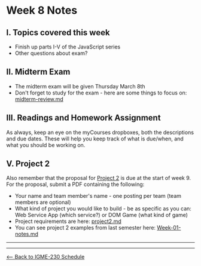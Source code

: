 # Week 8 Notes

## I. Topics covered this week
- Finish up parts I-V of the JavaScript series
- Other questions about exam?

## II. Midterm Exam
- The midterm exam will be given Thursday March 8th
- Don't forget to study for the exam - here are some things to focus on: [midterm-review.md](../notes/midterm-review.md)

## III. Readings and Homework Assignment
As always, keep an eye on the myCourses dropboxes, both the descriptions and due dates. These will help you keep track of what is due/when, and what you should be working on.

## V. Project 2
Also remember that the proposal for [Project 2](../projects/project2.md) is due at the start of week 9. For the proposal, submit a PDF containing the following:

- Your name and team member's name - one posting per team (team members are optional)
- What kind of project you would like to build - be as specific as you can: Web Service App (which service?) or DOM Game (what kind of game)
- Project requirements are here: [project2.md](../projects/project2.md)
- You can see project 2 examples from last semester here: [Week-01-notes.md](./Week-01A-notes.md#project2)

<hr><hr>

[<-- Back to IGME-230 Schedule](../schedule.md)
